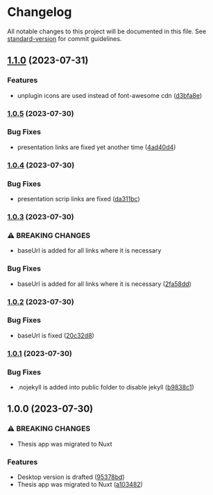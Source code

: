 # Changelog

All notable changes to this project will be documented in this file. See [standard-version](https://github.com/conventional-changelog/standard-version) for commit guidelines.

## [1.1.0](https://github.com/WebSavva/thesis/compare/v1.0.5...v1.1.0) (2023-07-31)


### Features

* unplugin icons are used instead of font-awesome cdn ([d3bfa8e](https://github.com/WebSavva/thesis/commit/d3bfa8ef58918febe33efc88ec4ea1b631d4012f))

### [1.0.5](https://github.com/WebSavva/thesis/compare/v1.0.4...v1.0.5) (2023-07-30)


### Bug Fixes

* presentation links are fixed yet another time ([4ad40d4](https://github.com/WebSavva/thesis/commit/4ad40d4da0831adf6d4304fa8e955b6237ca2c8e))

### [1.0.4](https://github.com/WebSavva/thesis/compare/v1.0.3...v1.0.4) (2023-07-30)


### Bug Fixes

* presentation scrip links are fixed ([da311bc](https://github.com/WebSavva/thesis/commit/da311bc8ef8c0df794905da23e2eb2c845cd59d3))

### [1.0.3](https://github.com/WebSavva/thesis/compare/v1.0.2...v1.0.3) (2023-07-30)


### ⚠ BREAKING CHANGES

* baseUrl is added for all links where it is necessary

### Bug Fixes

* baseUrl is added for all links where it is necessary ([2fa58dd](https://github.com/WebSavva/thesis/commit/2fa58dd0a7a324e10fb0ae5a99a8aea10ab5f155))

### [1.0.2](https://github.com/WebSavva/thesis/compare/v1.0.1...v1.0.2) (2023-07-30)


### Bug Fixes

* baseUrl is fixed ([20c32d8](https://github.com/WebSavva/thesis/commit/20c32d88627ae688807d8ffe7e292ce95f7d01ed))

### [1.0.1](https://github.com/WebSavva/thesis/compare/v1.0.0...v1.0.1) (2023-07-30)


### Bug Fixes

* .nojekyll is added into public folder to disable jekyll ([b9838c1](https://github.com/WebSavva/thesis/commit/b9838c1b65ad74d14fba0f25e44fa86c3ae298f3))

## 1.0.0 (2023-07-30)


### ⚠ BREAKING CHANGES

* Thesis app was migrated to Nuxt

### Features

* Desktop version is drafted ([95378bd](https://github.com/WebSavva/thesis/commit/95378bdf252e8559a6d09d10ca8d700b8da71495))
* Thesis app was migrated to Nuxt ([a103482](https://github.com/WebSavva/thesis/commit/a1034822d8b6bc856a33a251dbbef25d156600d1))
